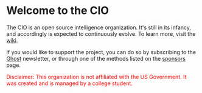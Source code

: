 # Welcome to the CIO

The CIO is an open source intelligence organization. It's still in its infancy, and accordingly is expected to continuously evolve. To learn more, visit the [wiki](https://thecio.wiki).

If you would like to support the project, you can do so by subscribing to the [Ghost](https://www.cephalon.io) newsletter, or through one of the methods listed on the [sponsors]() page.

<p style="color: red;">Disclaimer: This organization is not affiliated with the US Government. It was created and is managed by a college student.</p>